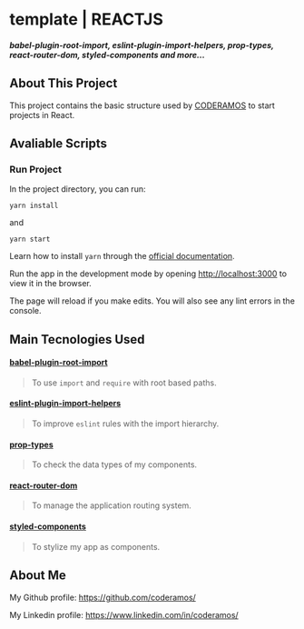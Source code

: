 # template | REACTJS

##### babel-plugin-root-import, eslint-plugin-import-helpers, prop-types, react-router-dom, styled-components and more...

## About This Project

This project contains the basic structure used by [CODERAMOS](https://github.com/coderamos) to start projects in React.

## Avaliable Scripts

### Run Project

In the project directory, you can run:

```
yarn install
```

and

```
yarn start
```

Learn how to install `yarn` through the [official documentation](https://yarnpkg.com/pt-BR/docs/install).

Run the app in the development mode by opening [http://localhost:3000](http://localhost:3000) to view it in the browser.

The page will reload if you make edits. You will also see any lint errors in the console.

## Main Tecnologies Used

#### [babel-plugin-root-import](https://www.npmjs.com/package/babel-plugin-root-import)

> To use `import` and `require` with root based paths.

#### [eslint-plugin-import-helpers](https://www.npmjs.com/package/eslint-plugin-import-helpers)

> To improve `eslint` rules with the import hierarchy.

#### [prop-types](https://pt-br.reactjs.org/docs/typechecking-with-proptypes.html)

> To check the data types of my components.

#### [react-router-dom](https://www.npmjs.com/package/react-router-dom)

> To manage the application routing system.

#### [styled-components](https://styled-components.com/)

> To stylize my app as components.

## About Me

My Github profile: https://github.com/coderamos/

My Linkedin profile: https://www.linkedin.com/in/coderamos/
